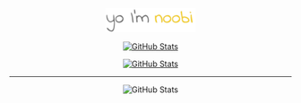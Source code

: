<p align="center"><img width=32% alt="" src="assets/header.png"/></p>

<p align="center">
  <a href="https://github.com/c0dingnoobi">
    <img alt="GitHub Stats" src="https://github-readme-stats.vercel.app/api?username=c0dingnoobi&custom_title=noobi's%20Github%20Stats&show_icons=true&theme=dark&count_private=true&include_all_commits=true&hide_border=true&icon_color=fee159&hide=stars"/>
  </a>
</p>

<p align="center">
  <a href="https://github.com/c0dingnoobi">
    <img alt="GitHub Stats" src="https://streak-stats.demolab.com?user=c0dingnoobi&theme=dark&hide_border=true&ring=fadf52&fire=fadf52&currStreakLabel=fadf52"/>
  </a>
</p>

---
<p align="center">
 <img alt="GitHub Stats" src=https://komarev.com/ghpvc/?username=c0dingnoobi&color=yellow>
</p>